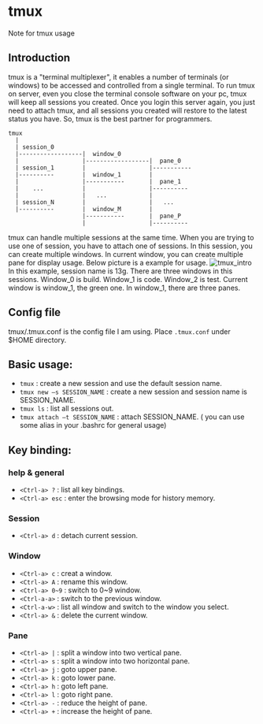 # tmux
Note for tmux usage

## Introduction
tmux is a "terminal multiplexer", it enables a number of terminals (or windows) to be accessed and controlled from a single terminal. To run tmux on server, even you close the terminal console software on your pc, tmux will keep all sessions you created. Once you login this server again, you just need to attach tmux, and all sessions you created will restore to the latest status you have. So, tmux is the best partner for programmers.

```
tmux
  |
  | session_0
  |------------------|  window_0
  |                  |------------------|  pane_0
  | session_1        |                  |-----------
  |----------        |  window_1        |
  |                  |-----------       |  pane_1
  |    ...           |                  |----------
  |                  |   ...            |
  | session_N        |                  |   ...
  |----------        |  window_M        |
                     |-----------       |  pane_P
                     |                  |----------
```
tmux can handle multiple sessions at the same time. When you are trying to use one of session, you have to attach one of sessions. In this session, you can create multiple windows. In current window, you can create multiple pane for display usage. Below picture is a example for usage.
![tmux_intro](https://npusgithub.emrsn.org/github-enterprise-assets/0000/0189/0000/0450/897ba756-780c-11e5-8d9b-142a0d9ab8a3.png)
In this example, session name is 13g. There are three windows in this sessions. Window_0 is build. Window_1 is code. Window_2 is test. Current window is window_1, the green one. In window_1, there are three panes.

## Config file
tmux/.tmux.conf is the config file I am using. Place `.tmux.conf` under $HOME directory.

## Basic usage:
* `tmux` : create a new session and use the default session name.
* `tmux new –s SESSION_NAME` : create a new session and session name is SESSION_NAME.
* `tmux ls` : list all sessions out.
* `tmux attach –t SESSION_NAME` : attach SESSION_NAME.
( you can use some alias in your .bashrc for general usage)

## Key binding: 

### help & general
* `<Ctrl-a> ?` : list all key bindings.
* `<Ctrl-a> esc` : enter the browsing mode for history memory.

### Session 
* `<Ctrl-a> d` : detach current session.

### Window
* `<Ctrl-a> c` : creat a window.
* `<Ctrl-a> A` : rename this window.
* `<Ctrl-a> 0~9` : switch to 0~9 window.
* `<Ctrl-a-a>` : switch to the previous window.
* `<Ctrl-a-w>` : list all window and switch to the window you select.
* `<Ctrl-a> &` : delete the current window.

### Pane
* `<Ctrl-a> |` : split a window into two vertical pane.
* `<Ctrl-a> s` : split a window into two horizontal pane.
* `<Ctrl-a> j` : goto upper pane.
* `<Ctrl-a> k` : goto lower pane.
* `<Ctrl-a> h` : goto left pane.
* `<Ctrl-a> l` : goto right pane.
* `<Ctrl-a> -` : reduce the height of pane.
* `<Ctrl-a> +` : increase the height of pane. 
